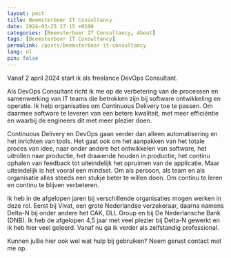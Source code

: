 ```yaml
---
layout: post
title: Beemsterboer IT Consultancy
date: 2024-03-25 17:15 +0100
categories: [Beemsterboer IT Consultancy, About]
tags: [Beemsterboer IT Consultancy]
permalink: /posts/beemsterboer-it-consultancy
lang: nl
pin: false
---
```


Vanaf 2 april 2024 start ik als freelance DevOps Consultant.

Als DevOps Consultant richt ik me op de verbetering van de processen en
samenwerking van IT teams die betrokken zijn bij software ontwikkeling en operatie.
Ik help organisaties om Continuous Delivery toe te passen. Om daarmee software
te leveren van een betere kwaliteit, met meer efficiëntie en waarbij de
engineers dit met meer plezier doen.

Continuous Delivery en DevOps gaan verder dan alleen automatisering en het
inrichten van tools. Het gaat ook om het aanpakken van het totale proces van
idee, naar onder andere het ontwikkelen van software, het uitrollen naar productie,
het draaiende houden in productie, het continu ophalen van feedback tot
uiteindelijk het opruimen van de applicatie.
Maar uiteindelijk is het vooral een mindset. Om als persoon, als team en als organisatie
alles steeds een stukje beter te willen doen. Om continu te leren en continu te
blijven verbeteren.

Ik heb in de afgelopen jaren bij verschillende organisaties mogen werken in deze
rol. Eerst bij Vivat, een grote Nederlandse verzekeraar, daarna namens Delta-N
bij onder andere het CAK, DLL Group en bij De Nederlansche Bank (DNB).
Ik heb de afgelopen 4,5 jaar met veel plezier bij Delta-N gewerkt en ik heb hier
veel geleerd. Vanaf nu ga ik verder als zelfstandig professional.

Kunnen jullie hier ook wel wat hulp bij gebruiken? Neem gerust contact met me op.
